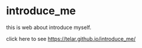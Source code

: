 # introduce_me
this is web about introduce myself.

click here to see https://telar.github.io/introduce_me/
